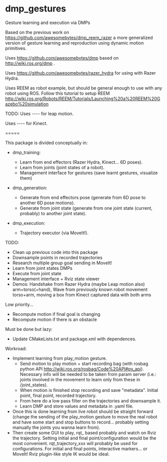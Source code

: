 dmp_gestures
============

Gesture learning and execution via DMPs

Based on the previous work on https://github.com/awesomebytes/dmp_reem_razer a more generalized version of gesture learning and reproduction using dynamic motion primitives.

Uses https://github.com/awesomebytes/dmp based on http://wiki.ros.org/dmp .

Uses https://github.com/awesomebytes/razer_hydra for using with Razer Hydra.

Uses REEM as robot example, but should be general enough to use with any robot using ROS.
Follow this tutorial to setup REEM http://wiki.ros.org/Robots/REEM/Tutorials/Launching%20a%20REEM%20Gazebo%20simulation 

TODO: 
Uses ---- for leap motion.

Uses ---- for Kinect.

=====

This package is divided conceptually in:

* dmp_training: 
  * Learn from end effectors (Razer Hydra, Kinect... 6D poses).
  * Learn from joints (joint states of a robot).
  * Management interface for gestures (save learnt gestures, visualize them)

* dmp_generation:
  * Generate from end effectors pose (generate from 6D pose to another 6D pose motions).
  * Generate from joint state (generate from one joint state (current, probably) to another joint state).
* dmp_execution:
  * Trajectory executor (via MoveIt!).

 TODO:
  * Clean up previous code into this package
  * Downsample points in recorded trajectories
  * Research multiple group goal sending in MoveIt!
  * Learn from joint states DMPs
  * Execute from joint state
  * Management interface + Rviz state viewer
  * Demos: Handshake from Razer Hydra (maybe Leap motion also) arm+torso(+hand), Wave from previously known robot movement torso+arm, moving a box from Kinect captured data with both arms

  Low priority...
  * Recompute motion if final goal is changing
  * Recompute motion if there is an obstacle

Must be done but lazy:
* Update CMakeLists.txt and package.xml with dependences.

Workroad:
 * Implement learning from play_motion gesture.
   * Send motion to play motion + start recording bag (with rosbag python API http://wiki.ros.org/rosbag/Code%20API#py_api). Necessary info will be needed to be taken from param server (i.e.: joints involved in the movement to learn only from these in /joint_states).
   * When motion is finished stop recording and save "metadata". Initial point, final point, recorded trajectory.
   * From here do a low pass filter on the trajectories and downsample it.
   * Learn DMP and store values and metadata in .yaml file.
 * Once this is done learning from live robot should be straight forward (change the sending of the play_motion gesture to move the real robot and have some start and stop buttons to record... probably setting manually the joints you wanna learn from).
 * Then create some GUI to play, rqt_ based probably and watch on Rviz the trajectory. Setting initial and final point/configuration would be the most convenient. rqt_trajectory_xxx will probably be used for configurations. For initial and final points, interactive markers... or MoveIt! Rviz plugin-like style IK would be ideal.

 